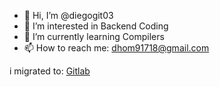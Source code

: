 - 👋 Hi, I’m @diegogit03
- 👀 I’m interested in Backend Coding
- 🌱 I’m currently learning Compilers
- 📫 How to reach me: dhom91718@gmail.com

i migrated to: <a href="https://gitlab.com/diegogitlab03">Gitlab</a>
